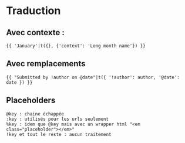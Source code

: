 # Traduction

## Avec contexte :

```twig
{{ 'January'|t({}, {'context': 'Long month name'}) }}
```

## Avec remplacements

```twig
{{ "Submitted by !author on @date"|t({ '!author': author, '@date': date }) }}
```

## Placeholders

```text
@key : chaine échappée
:key : utilisés pour les urls seulement
%key : idem que @key mais avec un wrapper html "<em class="placeholder"></em>"
!key et tout le reste : aucun traitement
```

